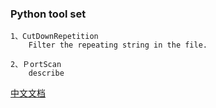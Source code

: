 
### Python tool set
    1、CutDownRepetition
        Filter the repeating string in the file.

    2、ＰortScan
        describe

[中文文档](README-ZH.md)
